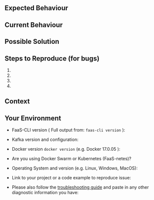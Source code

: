 <!--- Provide a general summary of the issue in the Title above -->

## Expected Behaviour
<!--- If you're describing a bug, tell us what should happen -->
<!--- If you're suggesting a change/improvement, tell us how it should work -->

## Current Behaviour
<!--- If describing a bug, tell us what happens instead of the expected behavior -->
<!--- If suggesting a change/improvement, explain the difference from current behavior -->

## Possible Solution
<!--- Not obligatory, but suggest a fix/reason for the bug, -->
<!--- or ideas how to implement the addition or change -->

## Steps to Reproduce (for bugs)
<!--- Provide a link to a live example, or an unambiguous set of steps to -->
<!--- reproduce this bug. Include code to reproduce, if relevant -->
1.
2.
3.
4.

## Context
<!--- How has this issue affected you? What are you trying to accomplish? -->
<!--- Providing context helps us come up with a solution that is most useful in the real world -->

## Your Environment
<!--- Include as many relevant details about the environment you experienced the bug in -->
* FaaS-CLI version ( Full output from: `faas-cli version` ):

* Kafka version and configuration:

* Docker version `docker version` (e.g. Docker 17.0.05 ):

* Are you using Docker Swarm or Kubernetes (FaaS-netes)?

* Operating System and version (e.g. Linux, Windows, MacOS):

* Link to your project or a code example to reproduce issue:

* Please also follow the [troubleshooting guide](https://github.com/openfaas/faas/blob/master/guide/troubleshooting.md) and paste in any other diagnostic information you have:
